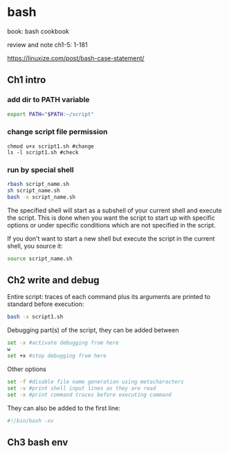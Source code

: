 # bash

book: bash cookbook

review and note ch1-5: 1-181

https://linuxize.com/post/bash-case-statement/

## Ch1 intro

### add dir to PATH variable
```sh
export PATH="$PATH:~/script"
```

### change script file permission
```
chmod u+x script1.sh #change
ls -l script1.sh #check
```

### run by special shell
```sh
rbash script_name.sh
sh script_name.sh
bash -x script_name.sh
```

The specified shell will start as a subshell of your current shell and execute the script. This is done when you want the script to start up with specific options or under specific conditions which are not specified in the script.

If you don't want to start a new shell but execute the script in the current shell, you source it:
```sh
source script_name.sh
```

## Ch2 write and debug

Entire script: traces of each command plus its arguments are printed to standard before execution:
```sh
bash -x script1.sh
```

Debugging part(s) of the script, they can be added between
```sh
set -x #activate debugging from here
w
set +x #stop debugging from here
```

Other options
```sh
set -f #disable file name generation using metacharacters
set -v #print shell input lines as they are read
set -x #print command traces before executing command
```

They can also be added to the first line:
```sh
#!/bin/bash -xv
```

## Ch3 bash env

